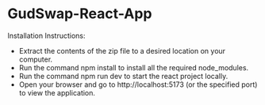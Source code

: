 # GudSwap-React-App

Installation Instructions:
- Extract the contents of the zip file to a desired location on your computer.
- Run the command npm install to install all the required node_modules.
- Run the command npm run dev to start the react project locally.
- Open your browser and go to http://localhost:5173 (or the specified port) to view the application.
